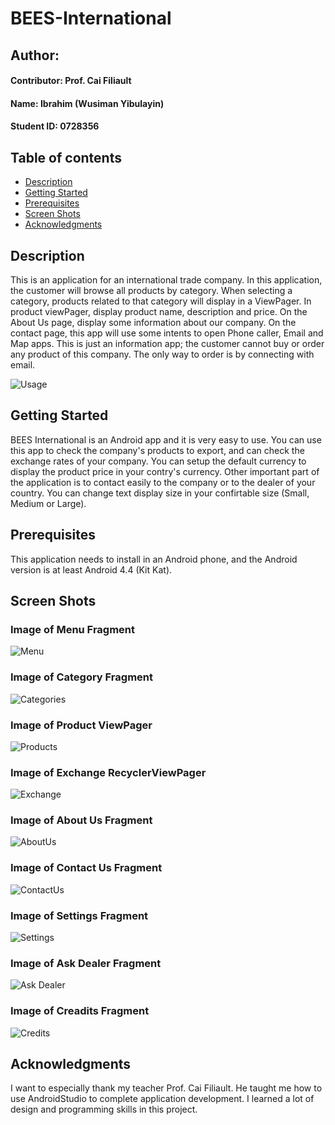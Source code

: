 # BEES-International

## Author:
#### Contributor: Prof. Cai Filiault
#### Name: Ibrahim (Wusiman Yibulayin)
#### Student ID: 0728356

## Table of contents
* [Description](#description)
* [Getting Started](#getting-started)
* [Prerequisites](#prerequisites)
* [Screen Shots](#screen-shots)
* [Acknowledgments](#acknowledgments)

## Description
This is an application for an international trade company. 
In this application, the customer will browse all products 
by category. When selecting a category, products related to that 
category will display in a ViewPager. In product viewPager, 
display product name, description and price. On the About Us page, 
display some information about our company. On the contact page, 
this app will use some intents to open Phone caller, Email and 
Map apps. This is just an information app; the customer cannot 
buy or order any product of this company. The only way to order is by 
connecting with email.

![Usage](screenshots/animation.gif)

## Getting Started
BEES International is an Android app and it is very easy to use.
You can use this app to check the company's products to export,
and can check the exchange rates of your company. You can setup
the default currency to display the product price in your contry's
currency. Other important part of the application is to contact easily
to the company or to the dealer of your country. You can change
text display size in your confirtable size (Small, Medium or Large).

## Prerequisites
This application needs to install in an Android phone, and the Android version
is at least Android 4.4 (Kit Kat).

## Screen Shots

### Image of Menu Fragment
![Menu](screenshots/menu.png)

### Image of Category Fragment
![Categories](screenshots/category.png)

### Image of Product ViewPager
![Products](screenshots/product.png)

### Image of Exchange RecyclerViewPager
![Exchange](screenshots/exchange.png)

### Image of About Us Fragment
![AboutUs](screenshots/aboutus.png)

### Image of Contact Us Fragment
![ContactUs](screenshots/contact.png)

### Image of Settings Fragment
![Settings](screenshots/settings.png)

### Image of Ask Dealer Fragment
![Ask Dealer](screenshots/dealer.png)

### Image of Creadits Fragment
![Credits](screenshots/credits.png)


## Acknowledgments
I want to especially thank my teacher Prof. Cai Filiault.
He taught me how to use AndroidStudio to complete application
development. I learned a lot of design and programming
skills in this project.